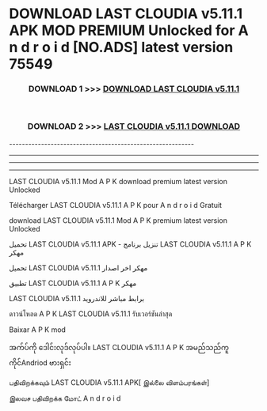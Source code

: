 # DOWNLOAD LAST CLOUDIA v5.11.1 APK MOD PREMIUM Unlocked for A n d r o i d [NO.ADS] latest version 75549 



<div align="center">

<h3>DOWNLOAD 1 >>> <a href="https://getmod2.web.app/?judul=LAST CLOUDIA v5.11.1">DOWNLOAD LAST CLOUDIA v5.11.1</a></h3><br>

<h3>DOWNLOAD 2 >>> <a href="https://getmod2.web.app/?judul=LAST CLOUDIA v5.11.1">LAST CLOUDIA v5.11.1 DOWNLOAD </a></h3>

</div>
----------------------------------------------------------

----------------------------------------------------------

----------------------------------------------------------

----------------------------------------------------------

LAST CLOUDIA v5.11.1 Mod A P K download premium latest version Unlocked

Télécharger LAST CLOUDIA v5.11.1 A P K pour A n d r o i d Gratuit

download LAST CLOUDIA v5.11.1 Mod A P K premium latest version Unlocked

تحميل LAST CLOUDIA v5.11.1 APK - تنزيل برنامج LAST CLOUDIA v5.11.1 A P K مهكر

تحميل LAST CLOUDIA v5.11.1 مهكر اخر اصدار

تطبيق LAST CLOUDIA v5.11.1 A P K مهكر

LAST CLOUDIA v5.11.1 برابط مباشر للاندرويد

ดาวน์โหลด A P K LAST CLOUDIA v5.11.1 รับเวอร์ชันล่าสุด

Baixar A P K mod

အက်ပ်ကို ဒေါင်းလုဒ်လုပ်ပါ။ LAST CLOUDIA v5.11.1 A P K အမည်သည်ကူကိုင်Andriod ဗားရှင်း

பதிவிறக்கவும் LAST CLOUDIA v5.11.1 APK[ இல்லை விளம்பரங்கள்] 
 
இலவச பதிவிறக்க மோட் A n d r o i d



